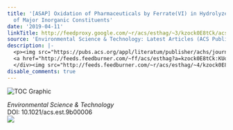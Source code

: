 ```yaml
---
title: '[ASAP] Oxidation of Pharmaceuticals by Ferrate(VI) in Hydrolyzed Urine: Effects
  of Major Inorganic Constituents'
date: '2019-04-11'
linkTitle: http://feedproxy.google.com/~r/acs/esthag/~3/kzock0E8tCk/acs.est.9b00006
source: 'Environmental Science & Technology: Latest Articles (ACS Publications)'
description: |-
  <p><img src="https://pubs.acs.org/appl/literatum/publisher/achs/journals/content/esthag/0/esthag.ahead-of-print/acs.est.9b00006/20190411/images/medium/es-2019-00006x_0006.gif" alt="TOC Graphic"/></p><div><cite>Environmental Science & Technology</cite></div><div>DOI: 10.1021/acs.est.9b00006</div><div class="feedflare">
  <a href="http://feeds.feedburner.com/~ff/acs/esthag?a=kzock0E8tCk:KUo3nU2jq-k:yIl2AUoC8zA"><img src="http://feeds.feedburner.com/~ff/acs/esthag?d=yIl2AUoC8zA" border="0"></img></a>
  </div><img src="http://feeds.feedburner.com/~r/acs/esthag/~4/kzock0E8tCk" height="1" width="1" ...
disable_comments: true
---
```

<p><img src="https://pubs.acs.org/appl/literatum/publisher/achs/journals/content/esthag/0/esthag.ahead-of-print/acs.est.9b00006/20190411/images/medium/es-2019-00006x_0006.gif" alt="TOC Graphic"/></p><div><cite>Environmental Science & Technology</cite></div><div>DOI: 10.1021/acs.est.9b00006</div><div class="feedflare">
<a href="http://feeds.feedburner.com/~ff/acs/esthag?a=kzock0E8tCk:KUo3nU2jq-k:yIl2AUoC8zA"><img src="http://feeds.feedburner.com/~ff/acs/esthag?d=yIl2AUoC8zA" border="0"></img></a>
</div><img src="http://feeds.feedburner.com/~r/acs/esthag/~4/kzock0E8tCk" height="1" width="1" ...